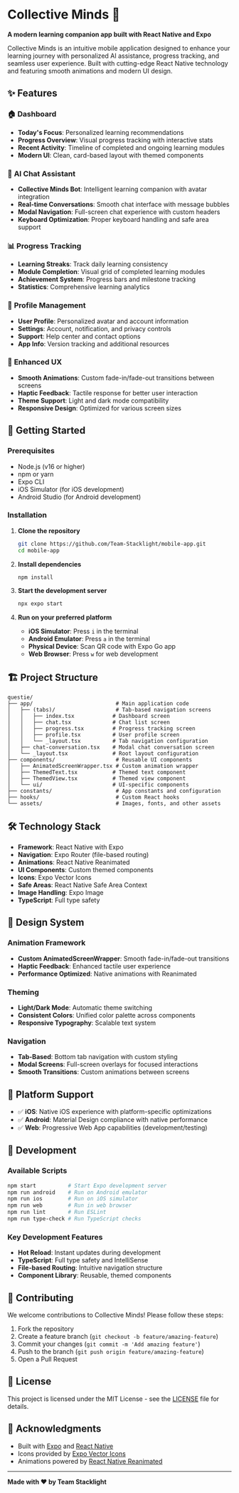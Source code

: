 # Collective Minds 🧠

**A modern learning companion app built with React Native and Expo**

Collective Minds is an intuitive mobile application designed to enhance your learning journey with personalized AI assistance, progress tracking, and seamless user experience. Built with cutting-edge React Native technology and featuring smooth animations and modern UI design.

## ✨ Features

### 🏠 **Dashboard**
- **Today's Focus**: Personalized learning recommendations
- **Progress Overview**: Visual progress tracking with interactive stats
- **Recent Activity**: Timeline of completed and ongoing learning modules
- **Modern UI**: Clean, card-based layout with themed components

### 💬 **AI Chat Assistant**
- **Collective Minds Bot**: Intelligent learning companion with avatar integration
- **Real-time Conversations**: Smooth chat interface with message bubbles
- **Modal Navigation**: Full-screen chat experience with custom headers
- **Keyboard Optimization**: Proper keyboard handling and safe area support

### 📊 **Progress Tracking**
- **Learning Streaks**: Track daily learning consistency
- **Module Completion**: Visual grid of completed learning modules
- **Achievement System**: Progress bars and milestone tracking
- **Statistics**: Comprehensive learning analytics

### 👤 **Profile Management**
- **User Profile**: Personalized avatar and account information
- **Settings**: Account, notification, and privacy controls
- **Support**: Help center and contact options
- **App Info**: Version tracking and additional resources

### 🎨 **Enhanced UX**
- **Smooth Animations**: Custom fade-in/fade-out transitions between screens
- **Haptic Feedback**: Tactile response for better user interaction
- **Theme Support**: Light and dark mode compatibility
- **Responsive Design**: Optimized for various screen sizes

## 🚀 Getting Started

### Prerequisites
- Node.js (v16 or higher)
- npm or yarn
- Expo CLI
- iOS Simulator (for iOS development)
- Android Studio (for Android development)

### Installation

1. **Clone the repository**
   ```bash
   git clone https://github.com/Team-Stacklight/mobile-app.git
   cd mobile-app
   ```

2. **Install dependencies**
   ```bash
   npm install
   ```

3. **Start the development server**
   ```bash
   npx expo start
   ```

4. **Run on your preferred platform**
   - **iOS Simulator**: Press `i` in the terminal
   - **Android Emulator**: Press `a` in the terminal
   - **Physical Device**: Scan QR code with Expo Go app
   - **Web Browser**: Press `w` for web development

## 🏗️ Project Structure

```
questie/
├── app/                          # Main application code
│   ├── (tabs)/                   # Tab-based navigation screens
│   │   ├── index.tsx            # Dashboard screen
│   │   ├── chat.tsx             # Chat list screen
│   │   ├── progress.tsx         # Progress tracking screen
│   │   ├── profile.tsx          # User profile screen
│   │   └── _layout.tsx          # Tab navigation configuration
│   ├── chat-conversation.tsx    # Modal chat conversation screen
│   └── _layout.tsx              # Root layout configuration
├── components/                   # Reusable UI components
│   ├── AnimatedScreenWrapper.tsx # Custom animation wrapper
│   ├── ThemedText.tsx           # Themed text component
│   ├── ThemedView.tsx           # Themed view component
│   └── ui/                      # UI-specific components
├── constants/                    # App constants and configuration
├── hooks/                        # Custom React hooks
└── assets/                       # Images, fonts, and other assets
```

## 🛠️ Technology Stack

- **Framework**: React Native with Expo
- **Navigation**: Expo Router (file-based routing)
- **Animations**: React Native Reanimated
- **UI Components**: Custom themed components
- **Icons**: Expo Vector Icons
- **Safe Areas**: React Native Safe Area Context
- **Image Handling**: Expo Image
- **TypeScript**: Full type safety

## 🎨 Design System

### **Animation Framework**
- **Custom AnimatedScreenWrapper**: Smooth fade-in/fade-out transitions
- **Haptic Feedback**: Enhanced tactile user experience
- **Performance Optimized**: Native animations with Reanimated

### **Theming**
- **Light/Dark Mode**: Automatic theme switching
- **Consistent Colors**: Unified color palette across components
- **Responsive Typography**: Scalable text system

### **Navigation**
- **Tab-Based**: Bottom tab navigation with custom styling
- **Modal Screens**: Full-screen overlays for focused interactions
- **Smooth Transitions**: Custom animations between screens

## 📱 Platform Support

- ✅ **iOS**: Native iOS experience with platform-specific optimizations
- ✅ **Android**: Material Design compliance with native performance
- ✅ **Web**: Progressive Web App capabilities (development/testing)

## 🔧 Development

### **Available Scripts**
```bash
npm start          # Start Expo development server
npm run android    # Run on Android emulator
npm run ios        # Run on iOS simulator
npm run web        # Run in web browser
npm run lint       # Run ESLint
npm run type-check # Run TypeScript checks
```

### **Key Development Features**
- **Hot Reload**: Instant updates during development
- **TypeScript**: Full type safety and IntelliSense
- **File-based Routing**: Intuitive navigation structure
- **Component Library**: Reusable, themed components

## 🤝 Contributing

We welcome contributions to Collective Minds! Please follow these steps:

1. Fork the repository
2. Create a feature branch (`git checkout -b feature/amazing-feature`)
3. Commit your changes (`git commit -m 'Add amazing feature'`)
4. Push to the branch (`git push origin feature/amazing-feature`)
5. Open a Pull Request

## 📄 License

This project is licensed under the MIT License - see the [LICENSE](LICENSE) file for details.

## 🙏 Acknowledgments

- Built with [Expo](https://expo.dev) and [React Native](https://reactnative.dev)
- Icons provided by [Expo Vector Icons](https://docs.expo.dev/guides/icons/)
- Animations powered by [React Native Reanimated](https://docs.swmansion.com/react-native-reanimated/)

---

**Made with ❤️ by Team Stacklight**
